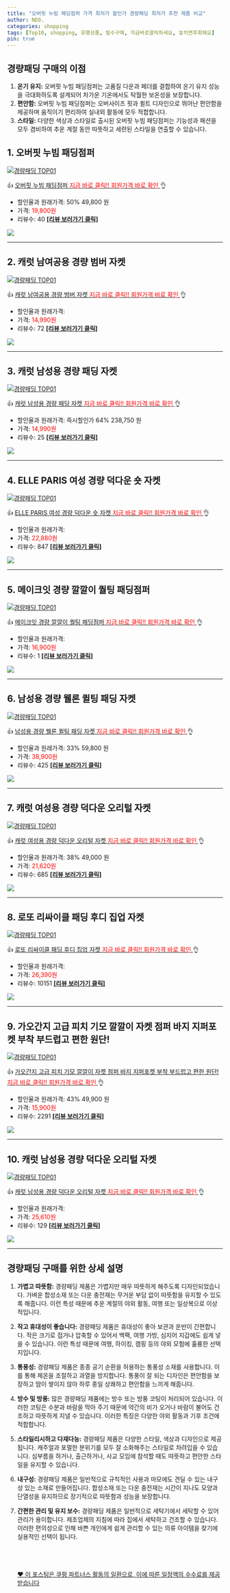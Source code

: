 ```yaml
---
title: "오버핏 누빔 패딩점퍼 가격 최저가 할인가 경량패딩 최저가 추천 제품 비교"
author: NEO.
categories: shopping
tags: [Top10, shopping, 유행상품, 필수구매, 지금바로클릭하세요, 놓치면후회해요]
pin: true
---
```

## 경량패딩 구매의 이점
1. **온기 유지:** 오버핏 누빔 패딩점퍼는 고품질 다운과 페더를 결합하여 온기 유지 성능을 극대화하도록 설계되어 차가운 기온에서도 탁월한 보온성을 보장합니다.
2. **편안함:** 오버핏 누빔 패딩점퍼는 오버사이즈 핏과 퀼트 디자인으로 뛰어난 편안함을 제공하며 움직이기 편리하여 실내외 활동에 모두 적합합니다.
3. **스타일:** 다양한 색상과 스타일로 출시된 오버핏 누빔 패딩점퍼는 기능성과 패션을 모두 겸비하여 추운 계절 동안 따뜻하고 세련된 스타일을 연출할 수 있습니다.

   

## 1. 오버핏 누빔 패딩점퍼

[![경량패딩 TOP01](https://thumbnail8.coupangcdn.com/thumbnails/remote/490x490ex/image/vendor_inventory/d073/c84a1f8c08a90669e09040b4e1012391cefa00fad2932bd58d07e24fbd46.jpg)](https://link.coupang.com/re/AFFSDP?lptag=AF3617701&subid=GithubCoopas&pageKey=6976519692&traceid=V0-153&itemId=17029922360&vendorItemId=84206241719)


👍 [오버핏 누빔 패딩점퍼 <font color=red> 지금 바로 클릭!! 회원가격 바로 확인 </font> ](https://link.coupang.com/re/AFFSDP?lptag=AF3617701&subid=GithubCoopas&pageKey=6976519692&traceid=V0-153&itemId=17029922360&vendorItemId=84206241719) 👌 


- 할인율과 원래가격: 50%  49,800   원
- 가격: <span style='color:red'>19,800원</span>
- 리뷰수: 40  [**[리뷰 보러가기 클릭]**](https://link.coupang.com/re/AFFSDP?lptag=AF3617701&subid=GithubCoopas&pageKey=6976519692&traceid=V0-153&itemId=17029922360&vendorItemId=84206241719)

[![](/discount_price.png)](https://link.coupang.com/re/AFFSDP?lptag=AF3617701&subid=GithubCoopas&pageKey=6976519692&traceid=V0-153&itemId=17029922360&vendorItemId=84206241719)

---


   

## 2. 캐럿 남여공용 경량 범버 자켓

[![경량패딩 TOP01](https://thumbnail8.coupangcdn.com/thumbnails/remote/490x490ex/image/retail/images/2216017694578747-69c2e653-ccab-4632-bb47-b7b9403552af.jpg)](https://link.coupang.com/re/AFFSDP?lptag=AF3617701&subid=GithubCoopas&pageKey=2111546173&traceid=V0-153&itemId=3586762063&vendorItemId=71572557005)


👍 [캐럿 남여공용 경량 범버 자켓 <font color=red> 지금 바로 클릭!! 회원가격 바로 확인 </font> ](https://link.coupang.com/re/AFFSDP?lptag=AF3617701&subid=GithubCoopas&pageKey=2111546173&traceid=V0-153&itemId=3586762063&vendorItemId=71572557005) 👌 


- 할인율과 원래가격: 
- 가격: <span style='color:red'>14,990원</span>
- 리뷰수: 72  [**[리뷰 보러가기 클릭]**](https://link.coupang.com/re/AFFSDP?lptag=AF3617701&subid=GithubCoopas&pageKey=2111546173&traceid=V0-153&itemId=3586762063&vendorItemId=71572557005)

[![](/discount_price.png)](https://link.coupang.com/re/AFFSDP?lptag=AF3617701&subid=GithubCoopas&pageKey=2111546173&traceid=V0-153&itemId=3586762063&vendorItemId=71572557005)

---


   

## 3. 캐럿 남성용 경량 패딩 자켓

[![경량패딩 TOP01](https://thumbnail9.coupangcdn.com/thumbnails/remote/490x490ex/image/retail/images/2220460223953644-bc8921c0-d40f-4097-b881-ca03ba194556.jpg)](https://link.coupang.com/re/AFFSDP?lptag=AF3617701&subid=GithubCoopas&pageKey=2111547303&traceid=V0-153&itemId=3586763453&vendorItemId=71572558508)


👍 [캐럿 남성용 경량 패딩 자켓 <font color=red> 지금 바로 클릭!! 회원가격 바로 확인 </font> ](https://link.coupang.com/re/AFFSDP?lptag=AF3617701&subid=GithubCoopas&pageKey=2111547303&traceid=V0-153&itemId=3586763453&vendorItemId=71572558508) 👌 


- 할인율과 원래가격: 즉시할인가 64%  238,750   원
- 가격: <span style='color:red'>14,990원</span>
- 리뷰수: 25  [**[리뷰 보러가기 클릭]**](https://link.coupang.com/re/AFFSDP?lptag=AF3617701&subid=GithubCoopas&pageKey=2111547303&traceid=V0-153&itemId=3586763453&vendorItemId=71572558508)

[![](/discount_price.png)](https://link.coupang.com/re/AFFSDP?lptag=AF3617701&subid=GithubCoopas&pageKey=2111547303&traceid=V0-153&itemId=3586763453&vendorItemId=71572558508)

---


   

## 4. ELLE PARIS 여성 경량 덕다운 숏 자켓

[![경량패딩 TOP01](https://thumbnail7.coupangcdn.com/thumbnails/remote/490x490ex/image/retail/images/8485207648201602-26076caa-87f3-4729-86fa-7dad75c18e2f.jpg)](https://link.coupang.com/re/AFFSDP?lptag=AF3617701&subid=GithubCoopas&pageKey=6673869287&traceid=V0-153&itemId=15364398208&vendorItemId=82584581221)


👍 [ELLE PARIS 여성 경량 덕다운 숏 자켓 <font color=red> 지금 바로 클릭!! 회원가격 바로 확인 </font> ](https://link.coupang.com/re/AFFSDP?lptag=AF3617701&subid=GithubCoopas&pageKey=6673869287&traceid=V0-153&itemId=15364398208&vendorItemId=82584581221) 👌 


- 할인율과 원래가격: 
- 가격: <span style='color:red'>22,880원</span>
- 리뷰수: 847  [**[리뷰 보러가기 클릭]**](https://link.coupang.com/re/AFFSDP?lptag=AF3617701&subid=GithubCoopas&pageKey=6673869287&traceid=V0-153&itemId=15364398208&vendorItemId=82584581221)

[![](/discount_price.png)](https://link.coupang.com/re/AFFSDP?lptag=AF3617701&subid=GithubCoopas&pageKey=6673869287&traceid=V0-153&itemId=15364398208&vendorItemId=82584581221)

---


   

## 5. 메이크잇 경량 깔깔이 퀄팅 패딩점퍼

[![경량패딩 TOP01](https://thumbnail7.coupangcdn.com/thumbnails/remote/490x490ex/image/vendor_inventory/d299/ca002c529ecc8de5f53b34d1d8347f409b9a9264667d5ad78c3b14f7917e.jpg)](https://link.coupang.com/re/AFFSDP?lptag=AF3617701&subid=GithubCoopas&pageKey=6197576163&traceid=V0-153&itemId=12276020914&vendorItemId=87501550653)


👍 [메이크잇 경량 깔깔이 퀄팅 패딩점퍼 <font color=red> 지금 바로 클릭!! 회원가격 바로 확인 </font> ](https://link.coupang.com/re/AFFSDP?lptag=AF3617701&subid=GithubCoopas&pageKey=6197576163&traceid=V0-153&itemId=12276020914&vendorItemId=87501550653) 👌 


- 할인율과 원래가격: 
- 가격: <span style='color:red'>16,900원</span>
- 리뷰수: 1  [**[리뷰 보러가기 클릭]**](https://link.coupang.com/re/AFFSDP?lptag=AF3617701&subid=GithubCoopas&pageKey=6197576163&traceid=V0-153&itemId=12276020914&vendorItemId=87501550653)

[![](/discount_price.png)](https://link.coupang.com/re/AFFSDP?lptag=AF3617701&subid=GithubCoopas&pageKey=6197576163&traceid=V0-153&itemId=12276020914&vendorItemId=87501550653)

---


   

## 6. 남성용 경량 웰론 퀼팅 패딩 자켓

[![경량패딩 TOP01](https://thumbnail8.coupangcdn.com/thumbnails/remote/490x490ex/image/vendor_inventory/3acf/1399899abb9d9b6a32cd5d3aa24806bd9211f2e7e08ccd3c4c00ef4b193a.jpg)](https://link.coupang.com/re/AFFSDP?lptag=AF3617701&subid=GithubCoopas&pageKey=7634511941&traceid=V0-153&itemId=20270012099&vendorItemId=87487823022)


👍 [남성용 경량 웰론 퀼팅 패딩 자켓 <font color=red> 지금 바로 클릭!! 회원가격 바로 확인 </font> ](https://link.coupang.com/re/AFFSDP?lptag=AF3617701&subid=GithubCoopas&pageKey=7634511941&traceid=V0-153&itemId=20270012099&vendorItemId=87487823022) 👌 


- 할인율과 원래가격: 33%  59,800   원
- 가격: <span style='color:red'>38,900원</span>
- 리뷰수: 425  [**[리뷰 보러가기 클릭]**](https://link.coupang.com/re/AFFSDP?lptag=AF3617701&subid=GithubCoopas&pageKey=7634511941&traceid=V0-153&itemId=20270012099&vendorItemId=87487823022)

[![](/discount_price.png)](https://link.coupang.com/re/AFFSDP?lptag=AF3617701&subid=GithubCoopas&pageKey=7634511941&traceid=V0-153&itemId=20270012099&vendorItemId=87487823022)

---


   

## 7. 캐럿 여성용 경량 덕다운 오리털 자켓

[![경량패딩 TOP01](https://thumbnail10.coupangcdn.com/thumbnails/remote/490x490ex/image/retail/images/7598188672585429-36834081-4dd5-4feb-88e1-dc0d79f81338.jpg)](https://link.coupang.com/re/AFFSDP?lptag=AF3617701&subid=GithubCoopas&pageKey=6059623179&traceid=V0-153&itemId=11136432287&vendorItemId=78414929918)


👍 [캐럿 여성용 경량 덕다운 오리털 자켓 <font color=red> 지금 바로 클릭!! 회원가격 바로 확인 </font> ](https://link.coupang.com/re/AFFSDP?lptag=AF3617701&subid=GithubCoopas&pageKey=6059623179&traceid=V0-153&itemId=11136432287&vendorItemId=78414929918) 👌 


- 할인율과 원래가격: 38%  49,000   원
- 가격: <span style='color:red'>21,620원</span>
- 리뷰수: 685  [**[리뷰 보러가기 클릭]**](https://link.coupang.com/re/AFFSDP?lptag=AF3617701&subid=GithubCoopas&pageKey=6059623179&traceid=V0-153&itemId=11136432287&vendorItemId=78414929918)

[![](/discount_price.png)](https://link.coupang.com/re/AFFSDP?lptag=AF3617701&subid=GithubCoopas&pageKey=6059623179&traceid=V0-153&itemId=11136432287&vendorItemId=78414929918)

---


   

## 8. 로또 리싸이클 패딩 후디 집업 자켓

[![경량패딩 TOP01](https://thumbnail6.coupangcdn.com/thumbnails/remote/490x490ex/image/retail/images/724554396442947-b269576a-7bb5-4e14-9c6f-155bdb2c7ffc.jpg)](https://link.coupang.com/re/AFFSDP?lptag=AF3617701&subid=GithubCoopas&pageKey=6617046684&traceid=V0-153&itemId=15028987665&vendorItemId=82251615154)


👍 [로또 리싸이클 패딩 후디 집업 자켓 <font color=red> 지금 바로 클릭!! 회원가격 바로 확인 </font> ](https://link.coupang.com/re/AFFSDP?lptag=AF3617701&subid=GithubCoopas&pageKey=6617046684&traceid=V0-153&itemId=15028987665&vendorItemId=82251615154) 👌 


- 할인율과 원래가격: 
- 가격: <span style='color:red'>26,390원</span>
- 리뷰수: 10151  [**[리뷰 보러가기 클릭]**](https://link.coupang.com/re/AFFSDP?lptag=AF3617701&subid=GithubCoopas&pageKey=6617046684&traceid=V0-153&itemId=15028987665&vendorItemId=82251615154)

[![](/discount_price.png)](https://link.coupang.com/re/AFFSDP?lptag=AF3617701&subid=GithubCoopas&pageKey=6617046684&traceid=V0-153&itemId=15028987665&vendorItemId=82251615154)

---


   

## 9. 가오간지 고급 피치 기모 깔깔이 자켓 점퍼 바지 지퍼포켓 부착 부드럽고 편한 원단!

[![경량패딩 TOP01](https://thumbnail7.coupangcdn.com/thumbnails/remote/490x490ex/image/vendor_inventory/5191/e76347418acd01372add2061f2c0420095e87c8b2548758c45f0a0c55856.jpg)](https://link.coupang.com/re/AFFSDP?lptag=AF3617701&subid=GithubCoopas&pageKey=7638543813&traceid=V0-153&itemId=20289502778&vendorItemId=87372028477)


👍 [가오간지 고급 피치 기모 깔깔이 자켓 점퍼 바지 지퍼포켓 부착 부드럽고 편한 원단! <font color=red> 지금 바로 클릭!! 회원가격 바로 확인 </font> ](https://link.coupang.com/re/AFFSDP?lptag=AF3617701&subid=GithubCoopas&pageKey=7638543813&traceid=V0-153&itemId=20289502778&vendorItemId=87372028477) 👌 


- 할인율과 원래가격: 43%  49,900   원
- 가격: <span style='color:red'>15,900원</span>
- 리뷰수: 2291  [**[리뷰 보러가기 클릭]**](https://link.coupang.com/re/AFFSDP?lptag=AF3617701&subid=GithubCoopas&pageKey=7638543813&traceid=V0-153&itemId=20289502778&vendorItemId=87372028477)

[![](/discount_price.png)](https://link.coupang.com/re/AFFSDP?lptag=AF3617701&subid=GithubCoopas&pageKey=7638543813&traceid=V0-153&itemId=20289502778&vendorItemId=87372028477)

---


   

## 10. 캐럿 남성용 경량 덕다운 오리털 자켓

[![경량패딩 TOP01](https://thumbnail7.coupangcdn.com/thumbnails/remote/490x490ex/image/retail/images/996700106616694-f0436dc8-1f92-427d-97f9-5fa116c6fc06.jpg)](https://link.coupang.com/re/AFFSDP?lptag=AF3617701&subid=GithubCoopas&pageKey=6059623145&traceid=V0-153&itemId=11136431998&vendorItemId=78414929627)


👍 [캐럿 남성용 경량 덕다운 오리털 자켓 <font color=red> 지금 바로 클릭!! 회원가격 바로 확인 </font> ](https://link.coupang.com/re/AFFSDP?lptag=AF3617701&subid=GithubCoopas&pageKey=6059623145&traceid=V0-153&itemId=11136431998&vendorItemId=78414929627) 👌 


- 할인율과 원래가격: 
- 가격: <span style='color:red'>25,610원</span>
- 리뷰수: 129  [**[리뷰 보러가기 클릭]**](https://link.coupang.com/re/AFFSDP?lptag=AF3617701&subid=GithubCoopas&pageKey=6059623145&traceid=V0-153&itemId=11136431998&vendorItemId=78414929627)

[![](/discount_price.png)](https://link.coupang.com/re/AFFSDP?lptag=AF3617701&subid=GithubCoopas&pageKey=6059623145&traceid=V0-153&itemId=11136431998&vendorItemId=78414929627)

---
## 경량패딩 구매를 위한 상세 설명
1. **가볍고 따뜻함:** 경량패딩 제품은 가볍지만 매우 따뜻하게 해주도록 디자인되었습니다. 가벼운 합성소재 또는 다운 충전재는 무거운 부담 없이 따뜻함을 유지할 수 있도록 해줍니다. 이런 특성 때문에 추운 계절의 야외 활동, 여행 또는 일상복으로 이상적입니다.

2. **작고 휴대성이 좋습니다:** 경량패딩 제품은 휴대성이 좋아 보관과 운반이 간편합니다. 작은 크기로 접거나 압축할 수 있어서 백팩, 여행 가방, 심지어 지갑에도 쉽게 넣을 수 있습니다. 이런 특성 때문에 여행, 하이킹, 캠핑 등의 야외 모험에 훌륭한 선택지입니다.

3. **통풍성:** 경량패딩 제품은 종종 공기 순환을 허용하는 통풍성 소재를 사용합니다. 이를 통해 체온을 조절하고 과열을 방지합니다. 통풍이 잘 되는 디자인은 편안함을 보장하고 땀이 쌓이지 않아 하루 종일 상쾌하고 편안함을 느끼게 해줍니다.

4. **방수 및 방풍:** 많은 경량패딩 제품에는 방수 또는 방풍 코팅이 처리되어 있습니다. 이러한 코팅은 수분과 바람을 막아 주기 때문에 약간의 비가 오거나 바람이 불어도 건조하고 따뜻하게 지낼 수 있습니다. 이러한 특징은 다양한 야외 활동과 기후 조건에 적합합니다.

5. **스타일리시하고 다재다능:** 경량패딩 제품은 다양한 스타일, 색상과 디자인으로 제공됩니다. 캐주얼과 포멀한 분위기를 모두 잘 소화해주는 스타일로 차려입을 수 있습니다. 심부름을 하거나, 출근하거나, 사교 모임에 참석할 때도 따뜻하고 편안한 스타일을 유지할 수 있습니다.

6. **내구성:** 경량패딩 제품은 일반적으로 규칙적인 사용과 마모에도 견딜 수 있는 내구성 있는 소재로 만들어집니다. 합성소재 또는 다운 충전재는 시간이 지나도 모양과 단열성을 유지하므로 장기적으로 따뜻함과 성능을 보장합니다.

7. **간편한 관리 및 유지 보수:** 경량패딩 제품은 일반적으로 세탁기에서 세탁할 수 있어 관리가 용이합니다. 제조업체의 지침에 따라 집에서 세탁하고 건조할 수 있습니다. 이러한 편의성으로 인해 바쁜 개인에게 쉽게 관리할 수 있는 의류 아이템을 찾기에 실용적인 선택이 됩니다.<br><br><br><br><br> [ ❤  이 포스팅은 쿠팡 파트너스 활동의 일환으로, 이에 따른 일정액의 수수료를 제공받습니다](https://link.coupang.com/a/bcEFyh)